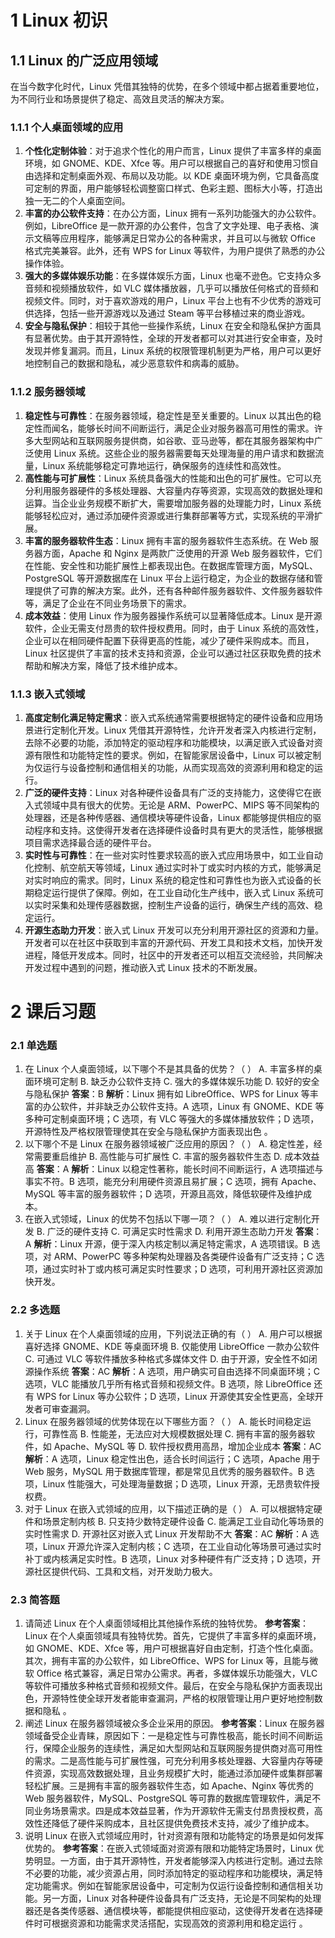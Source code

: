 # 1	Linux 初识

## 1.1	Linux 的广泛应用领域

在当今数字化时代，Linux 凭借其独特的优势，在多个领域中都占据着重要地位，为不同行业和场景提供了稳定、高效且灵活的解决方案。

### 1.1.1	个人桌面领域的应用

1. **个性化定制体验**：对于追求个性化的用户而言，Linux 提供了丰富多样的桌面环境，如 GNOME、KDE、Xfce 等。用户可以根据自己的喜好和使用习惯自由选择和定制桌面外观、布局以及功能。以 KDE 桌面环境为例，它具备高度可定制的界面，用户能够轻松调整窗口样式、色彩主题、图标大小等，打造出独一无二的个人桌面空间。
2. **丰富的办公软件支持**：在办公方面，Linux 拥有一系列功能强大的办公软件。例如，LibreOffice 是一款开源的办公套件，包含了文字处理、电子表格、演示文稿等应用程序，能够满足日常办公的各种需求，并且可以与微软 Office 格式完美兼容。此外，还有 WPS for Linux 等软件，为用户提供了熟悉的办公操作体验。
3. **强大的多媒体娱乐功能**：在多媒体娱乐方面，Linux 也毫不逊色。它支持众多音频和视频播放软件，如 VLC 媒体播放器，几乎可以播放任何格式的音频和视频文件。同时，对于喜欢游戏的用户，Linux 平台上也有不少优秀的游戏可供选择，包括一些开源游戏以及通过 Steam 等平台移植过来的商业游戏。
4. **安全与隐私保护**：相较于其他一些操作系统，Linux 在安全和隐私保护方面具有显著优势。由于其开源特性，全球的开发者都可以对其进行安全审查，及时发现并修复漏洞。而且，Linux 系统的权限管理机制更为严格，用户可以更好地控制自己的数据和隐私，减少恶意软件和病毒的威胁。

### 1.1.2	服务器领域

1. **稳定性与可靠性**：在服务器领域，稳定性是至关重要的。Linux 以其出色的稳定性而闻名，能够长时间不间断运行，满足企业对服务器高可用性的需求。许多大型网站和互联网服务提供商，如谷歌、亚马逊等，都在其服务器架构中广泛使用 Linux 系统。这些企业的服务器需要每天处理海量的用户请求和数据流量，Linux 系统能够稳定可靠地运行，确保服务的连续性和高效性。
2. **高性能与可扩展性**：Linux 系统具备强大的性能和出色的可扩展性。它可以充分利用服务器硬件的多核处理器、大容量内存等资源，实现高效的数据处理和运算。当企业业务规模不断扩大，需要增加服务器的处理能力时，Linux 系统能够轻松应对，通过添加硬件资源或进行集群部署等方式，实现系统的平滑扩展。
3. **丰富的服务器软件生态**：Linux 拥有丰富的服务器软件生态系统。在 Web 服务器方面，Apache 和 Nginx 是两款广泛使用的开源 Web 服务器软件，它们在性能、安全性和功能扩展性上都表现出色。在数据库管理方面，MySQL、PostgreSQL 等开源数据库在 Linux 平台上运行稳定，为企业的数据存储和管理提供了可靠的解决方案。此外，还有各种邮件服务器软件、文件服务器软件等，满足了企业在不同业务场景下的需求。
4. **成本效益**：使用 Linux 作为服务器操作系统可以显著降低成本。Linux 是开源软件，企业无需支付昂贵的软件授权费用。同时，由于 Linux 系统的高效性，企业可以在相同硬件配置下获得更高的性能，减少了硬件采购成本。而且，Linux 社区提供了丰富的技术支持和资源，企业可以通过社区获取免费的技术帮助和解决方案，降低了技术维护成本。

### 1.1.3	嵌入式领域

1. **高度定制化满足特定需求**：嵌入式系统通常需要根据特定的硬件设备和应用场景进行定制化开发。Linux 凭借其开源特性，允许开发者深入内核进行定制，去除不必要的功能，添加特定的驱动程序和功能模块，以满足嵌入式设备对资源有限性和功能特定性的要求。例如，在智能家居设备中，Linux 可以被定制为仅运行与设备控制和通信相关的功能，从而实现高效的资源利用和稳定的运行。
2. **广泛的硬件支持**：Linux 对各种硬件设备具有广泛的支持能力，这使得它在嵌入式领域中具有很大的优势。无论是 ARM、PowerPC、MIPS 等不同架构的处理器，还是各种传感器、通信模块等硬件设备，Linux 都能够提供相应的驱动程序和支持。这使得开发者在选择硬件设备时具有更大的灵活性，能够根据项目需求选择最合适的硬件平台。
3. **实时性与可靠性**：在一些对实时性要求较高的嵌入式应用场景中，如工业自动化控制、航空航天等领域，Linux 通过实时补丁或实时内核的方式，能够满足对实时响应的需求。同时，Linux 系统的稳定性和可靠性也为嵌入式设备的长期稳定运行提供了保障。例如，在工业自动化生产线中，嵌入式 Linux 系统可以实时采集和处理传感器数据，控制生产设备的运行，确保生产线的高效、稳定运行。
4. **开源生态助力开发**：嵌入式 Linux 开发可以充分利用开源社区的资源和力量。开发者可以在社区中获取到丰富的开源代码、开发工具和技术文档，加快开发进程，降低开发成本。同时，社区中的开发者还可以相互交流经验，共同解决开发过程中遇到的问题，推动嵌入式 Linux 技术的不断发展。

# 2	课后习题

### 2.1	单选题

1. 在 Linux 个人桌面领域，以下哪个不是其具备的优势？（ ）
   A. 丰富多样的桌面环境可定制 B. 缺乏办公软件支持 C. 强大的多媒体娱乐功能 D. 较好的安全与隐私保护
   **答案**：B
   **解析**：Linux 拥有如 LibreOffice、WPS for Linux 等丰富的办公软件，并非缺乏办公软件支持。A 选项，Linux 有 GNOME、KDE 等多种可定制桌面环境；C 选项，有 VLC 等强大的多媒体播放软件；D 选项，开源特性及严格权限管理使其在安全与隐私保护方面表现出色 。
2. 以下哪个不是 Linux 在服务器领域被广泛应用的原因？（ ）
   A. 稳定性差，经常需要重启维护 B. 高性能与可扩展性 C. 丰富的服务器软件生态 D. 成本效益高
   **答案**：A
   **解析**：Linux 以稳定性著称，能长时间不间断运行，A 选项描述与事实不符。B 选项，能充分利用硬件资源且易扩展；C 选项，拥有 Apache、MySQL 等丰富的服务器软件；D 选项，开源且高效，降低软硬件及维护成本。
3. 在嵌入式领域，Linux 的优势不包括以下哪一项？（ ）
   A. 难以进行定制化开发 B. 广泛的硬件支持 C. 可满足实时性需求 D. 利用开源生态助力开发
   **答案**：A
   **解析**：Linux 开源，便于深入内核定制以满足特定需求，A 选项错误。B 选项，对 ARM、PowerPC 等多种架构处理器及各类硬件设备有广泛支持；C 选项，通过实时补丁或内核可满足实时性要求；D 选项，可利用开源社区资源加快开发。

### 2.2	多选题

1. 关于 Linux 在个人桌面领域的应用，下列说法正确的有（ ）
   A. 用户可以根据喜好选择 GNOME、KDE 等桌面环境 B. 仅能使用 LibreOffice 一款办公软件
   C. 可通过 VLC 等软件播放多种格式多媒体文件 D. 由于开源，安全性不如闭源操作系统
   **答案**：AC
   **解析**：A 选项，用户确实可自由选择不同桌面环境；C 选项，VLC 能播放几乎所有格式音频和视频文件。B 选项，除 LibreOffice 还有 WPS for Linux 等办公软件；D 选项，Linux 开源使其安全性更高，全球开发者可审查漏洞。
2. Linux 在服务器领域的优势体现在以下哪些方面？（ ）
   A. 能长时间稳定运行，可靠性高 B. 性能差，无法应对大规模数据处理 C. 拥有丰富的服务器软件，如 Apache、MySQL 等 D. 软件授权费用高昂，增加企业成本
   **答案**：AC
   **解析**：A 选项，Linux 稳定性出色，适合长时间运行；C 选项，Apache 用于 Web 服务，MySQL 用于数据库管理，都是常见且优秀的服务器软件。B 选项，Linux 性能强大，可处理海量数据；D 选项，Linux 开源，无昂贵软件授权费。
3. 对于 Linux 在嵌入式领域的应用，以下描述正确的是（ ）
   A. 可以根据特定硬件和场景定制内核 B. 只支持少数特定硬件设备 C. 能满足工业自动化等场景的实时性需求 D. 开源社区对嵌入式 Linux 开发帮助不大
   **答案**：AC
   **解析**：A 选项，Linux 开源允许深入定制内核；C 选项，在工业自动化等场景可通过实时补丁或内核满足实时性。B 选项，Linux 对多种硬件有广泛支持；D 选项，开源社区提供代码、工具和文档，对开发助力极大。

### 2.3	简答题

1. 请简述 Linux 在个人桌面领域相比其他操作系统的独特优势。
   **参考答案**：Linux 在个人桌面领域具有独特优势。首先，它提供了丰富多样的桌面环境，如 GNOME、KDE、Xfce 等，用户可根据喜好自由定制，打造个性化桌面。其次，拥有丰富的办公软件，如 LibreOffice、WPS for Linux 等，且能与微软 Office 格式兼容，满足日常办公需求。再者，多媒体娱乐功能强大，VLC 等软件可播放多种格式音频和视频文件。最后，在安全与隐私保护方面表现出色，开源特性使全球开发者能审查漏洞，严格的权限管理让用户更好地控制数据和隐私 。
2. 阐述 Linux 在服务器领域被众多企业采用的原因。
   **参考答案**：Linux 在服务器领域备受企业青睐，原因如下：一是稳定性与可靠性极高，能长时间不间断运行，保障企业服务的连续性，满足如大型网站和互联网服务提供商对高可用性的需求。二是高性能与可扩展性强，可充分利用多核处理器、大容量内存等硬件资源，实现高效数据处理，且业务规模扩大时，能通过添加硬件或集群部署轻松扩展。三是拥有丰富的服务器软件生态，如 Apache、Nginx 等优秀的 Web 服务器软件，MySQL、PostgreSQL 等可靠的数据库管理软件，满足不同业务场景需求。四是成本效益显著，作为开源软件无需支付昂贵授权费，高效性还降低了硬件采购成本，且社区提供免费技术支持，减少了维护成本。
3. 说明 Linux 在嵌入式领域应用时，针对资源有限和功能特定的场景是如何发挥优势的。
   **参考答案**：在嵌入式领域面对资源有限和功能特定场景时，Linux 优势明显。一方面，由于其开源特性，开发者能够深入内核进行定制。通过去除不必要的功能，减少资源占用，同时添加特定的驱动程序和功能模块，满足特定功能需求。例如在智能家居设备中，可定制为仅运行设备控制和通信相关功能。另一方面，Linux 对各种硬件设备具有广泛支持，无论是不同架构的处理器还是各类传感器、通信模块等，都能提供相应驱动，这使得开发者在选择硬件时可根据资源和功能需求灵活搭配，实现高效的资源利用和稳定运行 。